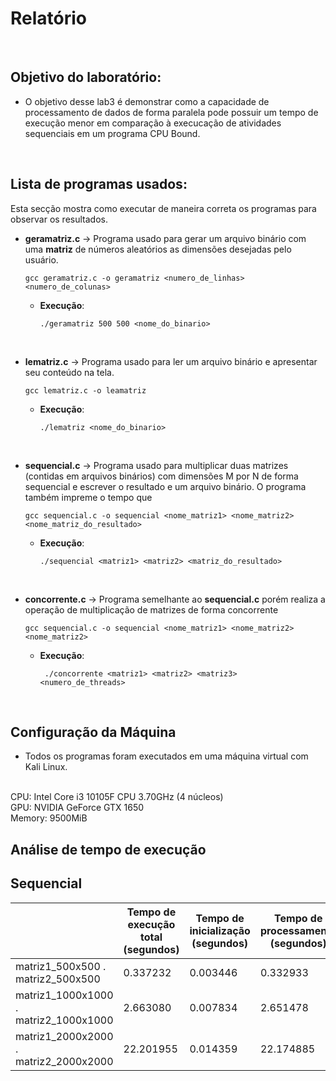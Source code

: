 
# Relatório

<br>

## Objetivo do laboratório:

- O objetivo desse lab3 é demonstrar como a capacidade de processamento de dados de forma paralela pode possuir um tempo de execução menor em comparação à execucação de atividades sequenciais em um programa CPU Bound.

<br>

## Lista de programas usados:

Esta secção mostra como executar de maneira correta os programas para observar os resultados.

- **geramatriz.c** -> Programa usado para gerar um arquivo binário com uma **matriz** de números aleatórios as dimensões desejadas pelo usuário.

  ``` gcc geramatriz.c -o geramatriz <numero_de_linhas> <numero_de_colunas> ```

  - **Execução**:

    ``` ./geramatriz 500 500 <nome_do_binario> ```





<br>

- **lematriz.c** -> Programa usado para ler um arquivo binário e apresentar seu conteúdo na tela.

  ``` gcc lematriz.c -o leamatriz ```

  - **Execução**:

     ``` ./lematriz <nome_do_binario> ```



<br>

- **sequencial.c** -> Programa usado para multiplicar duas matrizes (contidas em arquivos binários) com dimensões M por N de forma sequencial e escrever o resultado e um arquivo binário. O programa também impreme o tempo que 

  ``` gcc sequencial.c -o sequencial <nome_matriz1> <nome_matriz2> <nome_matriz_do_resultado> ```

  - **Execução**:

      ``` ./sequencial <matriz1> <matriz2> <matriz_do_resultado> ```



<br>

- **concorrente.c** -> Programa semelhante ao **sequencial.c** porém realiza a operação de multiplicação de matrizes de forma concorrente

  ``` gcc sequencial.c -o sequencial <nome_matriz1> <nome_matriz2> <nome_matriz2> ```

  - **Execução**:

      ``` ./concorrente <matriz1> <matriz2> <matriz3> <numero_de_threads>```

<br>

## Configuração da Máquina

- Todos os programas foram executados em uma máquina virtual com Kali Linux.

<br>
CPU: Intel Core i3 10105F CPU 3.70GHz (4 núcleos) <br>
GPU: NVIDIA GeForce GTX 1650<br>
Memory: 9500MiB 

<br>

## Análise de tempo de execução

## Sequencial
|        | Tempo de execução total (segundos) | Tempo de inicialização (segundos) | Tempo de processamento (segundos) | Tempo de finalização (segundos) |
|--------|------------------------------------|-----------------------------------|-----------------------------------|---------------------------------|
| matriz1_500x500 . matriz2_500x500 | 0.337232 | 0.003446 | 0.332933 | 0.001186 |
| matriz1_1000x1000 . matriz2_1000x1000 | 2.663080 | 0.007834 | 2.651478 | 0.005435 |
| matriz1_2000x2000 . matriz2_2000x2000 | 22.201955 | 0.014359 | 22.174885 | 0.013379 |

